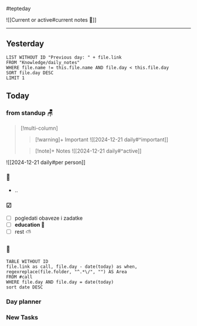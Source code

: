 #tepteday

![[Current or active#current notes 📓]]

---
## Yesterday
```dataview
LIST WITHOUT ID "Previous day: " + file.link
FROM "Knowledge/daily_notes"
WHERE file.name != this.file.name AND file.day < this.file.day
SORT file.day DESC
LIMIT 1
```

## Today

### from standup 🪑

> [!multi-column]
>> [!warning]+ Important
>> ![[2024-12-21 daily#^important]]
>
>> [!note]+ Notes
>> ![[2024-12-21 daily#^active]]

![[2024-12-21 daily#per person]]

###  🎏
- ..

### ☑
- [ ] pogledati  obaveze i zadatke
- [ ] **education 🎒**
- [ ] rest ⛅ 

### 🤙
```dataview
TABLE WITHOUT ID
file.link as call, file.day - date(today) as when, regexreplace(file.folder, "^.*\/", "") AS Area
FROM #call
WHERE file.day AND file.day = date(today)
sort date DESC
```
### Day planner

### New Tasks
